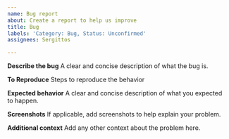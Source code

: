 ```yaml
---
name: Bug report
about: Create a report to help us improve
title: Bug
labels: 'Category: Bug, Status: Unconfirmed'
assignees: Sergittos

---
```


**Describe the bug**
A clear and concise description of what the bug is.

**To Reproduce**
Steps to reproduce the behavior

**Expected behavior**
A clear and concise description of what you expected to happen.

**Screenshots**
If applicable, add screenshots to help explain your problem.

**Additional context**
Add any other context about the problem here.
